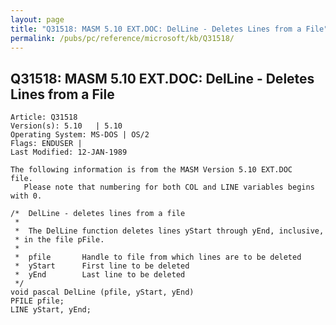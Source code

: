 ```yaml
---
layout: page
title: "Q31518: MASM 5.10 EXT.DOC: DelLine - Deletes Lines from a File"
permalink: /pubs/pc/reference/microsoft/kb/Q31518/
---
```


## Q31518: MASM 5.10 EXT.DOC: DelLine - Deletes Lines from a File

	Article: Q31518
	Version(s): 5.10   | 5.10
	Operating System: MS-DOS | OS/2
	Flags: ENDUSER |
	Last Modified: 12-JAN-1989
	
	The following information is from the MASM Version 5.10 EXT.DOC
	file.
	   Please note that numbering for both COL and LINE variables begins
	with 0.
	
	/*  DelLine - deletes lines from a file
	 *
	 *  The DelLine function deletes lines yStart through yEnd, inclusive,
	 * in the file pFile.
	 *
	 *  pfile       Handle to file from which lines are to be deleted
	 *  yStart      First line to be deleted
	 *  yEnd        Last line to be deleted
	 */
	void pascal DelLine (pfile, yStart, yEnd)
	PFILE pfile;
	LINE yStart, yEnd;
